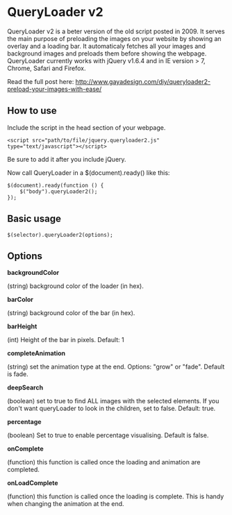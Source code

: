 QueryLoader v2
==============

QueryLoader v2 is a beter version of the old script posted in 2009. It serves the main purpose of preloading the images on your website by showing an overlay and a loading bar. It automaticaly fetches all your images and background images and preloads them before showing the webpage.
QueryLoader currently works with jQuery v1.6.4 and in IE version > 7, Chrome, Safari and Firefox.

Read the full post here: http://www.gayadesign.com/diy/queryloader2-preload-your-images-with-ease/

How to use
----------

Include the script in the head section of your webpage.

	<script src="path/to/file/jquery.queryloader2.js" type="text/javascript"></script>

Be sure to add it after you include jQuery.

Now call QueryLoader in a $(document).ready() like this:

	$(document).ready(function () {
		$("body").queryLoader2();
	});

Basic usage
-----------

    $(selector).queryLoader2(options);
	
Options
-------

**backgroundColor**

(string) background color of the loader (in hex).
	
**barColor**

(string) background color of the bar (in hex).

**barHeight**

(int) Height of the bar in pixels. Default: 1

**completeAnimation**

(string) set the animation type at the end. Options: "grow" or "fade". Default is fade.

**deepSearch**

(boolean) set to true to find ALL images with the selected elements. If you don't want queryLoader to look in the children, set to false. Default: true.
	
**percentage**

(boolean) Set to true to enable percentage visualising. Default is false.

**onComplete**

(function) this function is called once the loading and animation are completed.

**onLoadComplete**

(function) this function is called once the loading is complete. This is handy when changing the animation at the end.